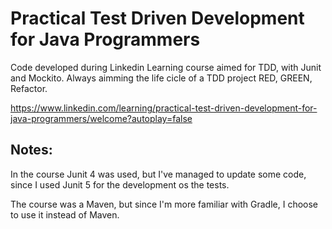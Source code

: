# Practical Test Driven Development for Java Programmers

Code developed during Linkedin Learning course aimed for TDD, with Junit and Mockito. Always aimming the life cicle of a TDD project RED, GREEN, Refactor.

https://www.linkedin.com/learning/practical-test-driven-development-for-java-programmers/welcome?autoplay=false

## Notes: 

In the course Junit 4 was used, but I've managed to update some code, since I used Junit 5 for the development os the tests.

The course was a Maven, but since I'm more familiar with Gradle, I choose to use it instead of Maven.

